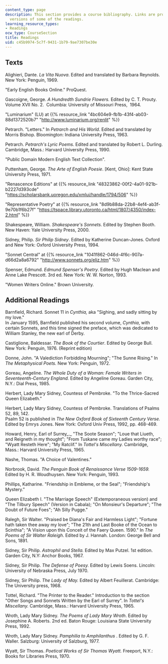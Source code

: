 ```yaml
---
content_type: page
description: This section provides a course bibliography. Links are provided to online
  versions of some of the readings.
learning_resource_types:
- Readings
ocw_type: CourseSection
title: Readings
uid: c45b9974-5c7f-9431-1b79-9ae7307be30e
---
```


Texts
-----

Alighieri, Dante. _La Vita Nuova_. Edited and translated by Barbara Reynolds. New York: Penguin, 1969.

"Early English Books Online." ProQuest.

Gascoigne, George. _A Hundredth Sundrie Flowers._ Edited by C. T. Prouty.  Volume XVII No. 2.  Columbia: University of Missouri Press,  1964.

"Luminarium" (LU) at {{% resource_link "4bc604e9-fb1b-43f4-ab03-88d1372520b7" "http://www.luminarium.org/renlit" %}}

Petrarch. "Letters." In _Petrarch and His World_. Edited and translated by Morris Bishop. Bloomington: Indiana University Press, 1963.

Petrarch. _Petrarch's Lyric Poems_. Edited and translated by Robert L. Durling. Cambridge, Mass.: Harvard University Press, 1990.

"Public Domain Modern English Text Collection".  

Puttenham, George. _The Arte of English Poesie_. \[Kent, Ohio\]: Kent State University Press, 1971.

"Renascence Editions" at {{% resource_link "48323862-00f2-4a01-921b-b2227d393cde" "https://scholarsbank.uoregon.edu/xmlui/handle/1794/506" %}}

"Representative Poetry" at {{% resource_link "8d9b88da-22b8-4ef4-ab3f-9e70b1f6b27f" "https://tspace.library.utoronto.ca/html/1807/4350/index-2.html" %}}

Shakespeare, William. _Shakespeare's Sonnets_. Edited by Stephen Booth. New Haven: Yale University Press, 2000.

Sidney, Philip. _Sir Philip Sidney_. Edited by Katherine Duncan-Jones. Oxford and New York: Oxford University Press, 1994.

"Sonnet Central" at {{% resource_link "1041f862-046d-4f6c-907a-d66d2a8a6792" "http://www.sonnets.org/eliz.htm" %}}

Spenser, Edmund. _Edmund Spenser's Poetry_. Edited by Hugh Maclean and Anne Lake Prescott. 3rd ed. New York: W. W. Norton, 1993.

"Women Writers Online." Brown University.

Additional Readings
-------------------

Barnfield, Richard. Sonnet 11 in _Cynthia,_ aka "Sighing, and sadly sitting by my love."  
In January 1595, Barnfield published his second volume, _Cynthia_, with certain Sonnets, and this time signed the preface, which was dedicated to William Stanley, the new earl of Derby.

Castiglione, Baldessar. _The Book of the Courtier_. Edited by George Bull. New York: Penguin, 1976. (Reprint edition)

Donne, John. "A Valediction Forbidding Mourning"; "The Sunne Rising." In _The Metaphysical Poets._ New York: Penguin, 1972.

Goreau, Angeline. _The Whole Duty of a Woman: Female Writers in Seventeenth-Century England._ Edited by Angeline Goreau. Garden City, N.Y.: Dial Press, 1985.

Herbert, Lady Mary Sidney, Countess of Pembroke. "To the Thrice-Sacred Queen Elizabeth."

Herbert, Lady Mary Sidney, Countess of Pembroke. Translations of Psalms 52, 89, 142.  
Psalm 52 is published in _The_ _New Oxford Book of Sixteenth Century Verse._ Edited by Emrys Jones. New York: Oxford Univ Press, 1992, pp. 468-469.

Howard, Henry, Earl of Surrey_._ "The Soote Season"; "Loue that Liueth, and Reigneth in my thought"; "From Tuskane came my Ladies worthy race"; "Wyatt Resteth Here"; "My Ratclif." In _Tottel's Miscellany._ Cambridge, Mass.: Harvard University Press, 1965.

Nashe, Thomas. "A Choice of Valentines."

Norbrook, David. _The Penguin Book of Renaissance Verse 1509-1659._ Edited by H. R. Woudhuysen. New York: Penguin, 1993.

Phillips, Katharine. "Friendship in Embleme, or the Seal"; "Friendship's Mystery."

Queen Elizabeth I. "The Marriage Speech" (Extemporaneous version) and "The Tilbury Speech" (Version in Cabala); "On Monsieur's Departure"; "The Doubt of Future Foes"; "Ah Silly Pugge."

Ralegh, Sir Walter. "Praised be Diana's Fair and Harmless Light"; "Fortune hath taken thee away my love"; "The 21th and Last Booke of the Ocean to Scinthia"; "A Vision upon this Conceit of the Faery Queen. 1590." In _The Poems of Sir Walter Raleigh_. Edited by J. Hannah. London: George Bell and Sons, 1891.

Sidney, Sir Philip. _Astrophil and Stella._ Edited by Max Putzel. 1st edition. Garden City, N.Y: Anchor Books, 1967.

Sidney, Sir Philip. _The Defense of Poesy._ Edited by Lewis Soens. Lincoln: University of Nebraska Press, July 1970.

Sidney, Sir Philip. _The Lady of May._ Edited by Albert Feuillerat. Cambridge: The University press, 1968.

Tottel, Richard. "The Printer to the Reader." Introduction to the section "Other Songs and Sonnets Written by the Earl of Surrey". In _Tottel's Miscellany._ Cambridge, Mass.: Harvard University Press, 1965.

Wroth, Lady Mary Sidney. _The Poems of Lady Mary Wroth_. Edited by Josephine A. Roberts. 2nd ed. Baton Rouge: Louisiana State University Press, 1992.

Wroth, Lady Mary Sidney. _Pamphilia to Amphilanthus_ . Edited by G. F. Waller. Salzburg: University of Salzburg, 1977.

Wyatt, Sir Thomas. _Poetical Works of Sir Thomas Wyatt._ Freeport, N.Y.: Books for Libraries Press, 1970.